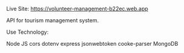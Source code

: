 Live Site: https://volunteer-management-b22ec.web.app

API for tourism management system.

Use Technology:

Node JS
cors
dotenv
express
jsonwebtoken
cooke-parser
MongoDB
